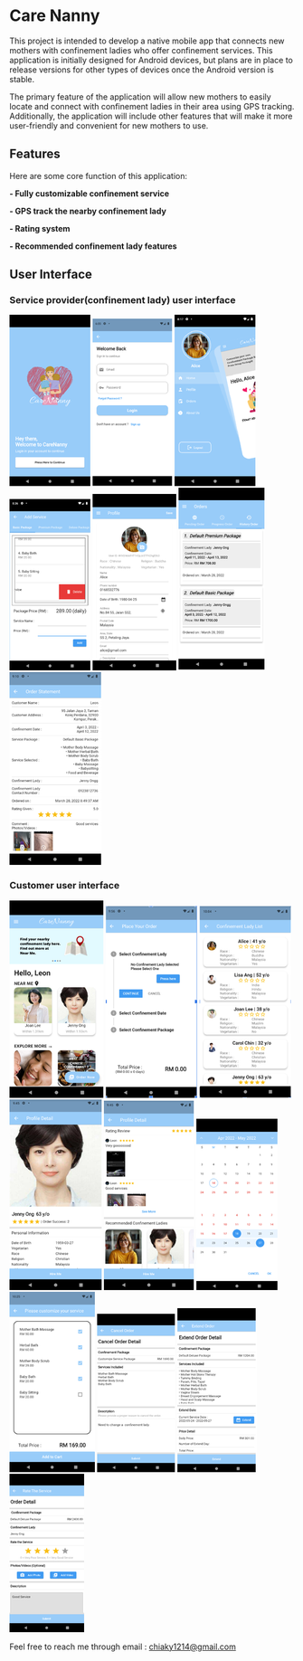 # Care Nanny

This project is intended to develop a native mobile app that connects new mothers with confinement ladies who offer confinement services. This application is initially designed for Android devices, but plans are in place to release versions for other types of devices once the Android version is stable.

The primary feature of the application will allow new mothers to easily locate and connect with confinement ladies in their area using GPS tracking. Additionally, the application will include other features that will make it more user-friendly and convenient for new mothers to use.

## Features
Here are some core function of this application:

**- Fully customizable confinement service**

**- GPS track the nearby confinement lady**

**- Rating system**

**- Recommended confinement lady features**

## User Interface

### Service provider(confinement lady) user interface
![image1](https://github.com/chia7123/Care-Nanny/blob/main/screenshot/1_50.png) 
![image2](https://github.com/chia7123/Care-Nanny/blob/main/screenshot/2_50.png) 
![image3](https://github.com/chia7123/Care-Nanny/blob/main/screenshot/3_50.png) 
![image4](https://github.com/chia7123/Care-Nanny/blob/main/screenshot/4_50.png) 
![image5](https://github.com/chia7123/Care-Nanny/blob/main/screenshot/5_50.png) 
![image6](https://github.com/chia7123/Care-Nanny/blob/main/screenshot/6_50.png) 
![image7](https://github.com/chia7123/Care-Nanny/blob/main/screenshot/7_50.png) 

### Customer user interface
![image8](https://github.com/chia7123/Care-Nanny/blob/main/screenshot/8_50.png) 
![image9](https://github.com/chia7123/Care-Nanny/blob/main/screenshot/9_50.png) 
![image10](https://github.com/chia7123/Care-Nanny/blob/main/screenshot/10_50.png) 
![image11](https://github.com/chia7123/Care-Nanny/blob/main/screenshot/11_50.png) 
![image12](https://github.com/chia7123/Care-Nanny/blob/main/screenshot/12_50.png) 
![image13](https://github.com/chia7123/Care-Nanny/blob/main/screenshot/13_50.png) 
![image14](https://github.com/chia7123/Care-Nanny/blob/main/screenshot/14_50.png) 
![image15](https://github.com/chia7123/Care-Nanny/blob/main/screenshot/15_50.png) 
![image16](https://github.com/chia7123/Care-Nanny/blob/main/screenshot/16_50.png) 
![image17](https://github.com/chia7123/Care-Nanny/blob/main/screenshot/17_50.png) 

Feel free to reach me through email : chiaky1214@gmail.com
